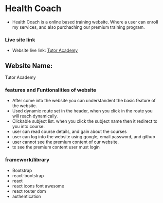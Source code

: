 # Health Coach
- Health Coach is a online based training website. Where a user can enroll my services, and also purchaching our premium training program.

### Live site link
- Website live link: [Tutor Academy](https://tutor-academy-e5447.web.app/)

## Website Name: 
Tutor Academy

### features and Funtionalities of website
- After come into the website you can understandent the basic feature of the website.<br/>
- Used dynamic route set in the header, when you click in the route you will reach dynamically. <br/>
- Clickable subject list. when you click the subject name then it redirect to you into course.
- user can read course details, and gain about the courses
- user can log into the website using google, email password, and github
- user cannot see the premium content of our website.
- to see the premium content user must login

### framework/library
- Bootstrap
- react-bootstrap
- react
- react icons font awesome
- react router dom 
- authentication  
